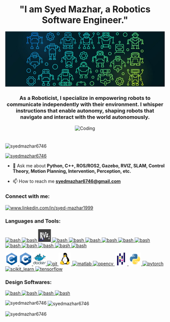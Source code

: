 <h1 align="center">"I am Syed Mazhar, a Robotics Software Engineer."</h1>

![MasterHead](final_banner.jpg)


<h3 align="center">As a Roboticist, I specialize in empowering robots to communicate independently with their environment. I whisper instructions that enable autonomy, shaping robots that navigate and interact with the world autonomously.</h3>

<p align="center">
  <img alt="Coding" width="400" src="https://cdn.dribbble.com/users/1162077/screenshots/3848914/programmer.gif" />
</p>

#
<p align="left"> <img src="https://komarev.com/ghpvc/?username=syedmazhar6746&label=Profile%20views&color=0e75b6&style=flat" alt="syedmazhar6746" /> </p>


<p align="left"> <a href="https://github.com/ryo-ma/github-profile-trophy"><img src="https://github-profile-trophy.vercel.app/?username=syedmazhar6746" alt="syedmazhar6746" /></a> </p>




- 💬 Ask me about **Python, C++, ROS/ROS2, Gazebo, RVIZ, SLAM, Control Theory, Motion Planning, Intervention, Perception, etc.**

  
- 📫 How to reach me **syedmazhar6746@gmail.com**

  
<h3 align="left">Connect with me:</h3>
<p align="left">
<a href="https://linkedin.com/in/www.linkedin.com/in/syed-mazhar1999" target="blank"><img align="center" src="https://raw.githubusercontent.com/rahuldkjain/github-profile-readme-generator/master/src/images/icons/Social/linked-in-alt.svg" alt="www.linkedin.com/in/syed-mazhar1999" height="30" width="40" /></a>
</p>


<h3 align="left">Languages and Tools:</h3>
<p align="left"> 
  
<a href="https://ompl.kavrakilab.org/" target="_blank" rel="noreferrer"> 
  <img src="https://omplcement.com/wp-content/uploads/2022/05/omp-logo.png" alt="bash" width="40" height="40"/> 
</a> 


<a href="http://wiki.ros.org/urdf" target="_blank" rel="noreferrer"> 
  <img src="https://res.cloudinary.com/practicaldev/image/fetch/s--lcXNCilX--/c_limit%2Cf_auto%2Cfl_progressive%2Cq_auto%2Cw_800/https://admantium.com/images/blog/ros04_final_robot.png" alt="bash" width="40" height="40"/> 
</a> 


<a href="http://wiki.ros.org/rviz" target="_blank" rel="noreferrer"> 
  <img src="https://raw.githubusercontent.com/ros-visualization/rviz/noetic-devel/images/splash.png" alt="bash" width="40" height="40"/> 
</a> 



<a href="https://docs.ros.org/en/humble/index.html" target="_blank" rel="noreferrer"> 
  <img src="https://miro.medium.com/v2/resize:fit:750/1*zoGgd0cRhHg8CV-E7wiBQw.jpeg" alt="bash" width="40" height="40"/> 
</a> 


<a href="https://shapely.readthedocs.io/en/stable/manual.html" target="_blank" rel="noreferrer"> 
  <img src="https://sspinnovations.com/wp-content/uploads/2024/01/cool-2024-fig5.png" alt="bash" width="40" height="40"/> 
</a> 



<a href="https://www.overleaf.com/" target="_blank" rel="noreferrer"> 
  <img src="https://www.weizmann.ac.il/WIT/sites/WIT/files/styles/sidebar_image/public/sidebar_images/overleaf_logo.png?itok=KsMHkdpR" alt="bash" width="40" height="40"/> 
</a> 



<a href="https://www.behaviortree.dev/" target="_blank" rel="noreferrer"> 
  <img src="https://www.behaviortree.dev/img/logo.png" alt="bash" width="40" height="40"/> 
</a> 

<a href="https://gymnasium.farama.org/index.html" target="_blank" rel="noreferrer"> 
  <img src="https://cdn-images-1.medium.com/v2/resize:fit:791/1*BY5NA77e54PDoBWiaKHufw.png" alt="bash" width="40" height="40"/> 
</a> 

<a href="https://www.staubli.com/de/en/robotics/products/robot-software/staeubli-robotics-suite.html" target="_blank" rel="noreferrer"> 
  <img src="https://encrypted-tbn0.gstatic.com/images?q=tbn:ANd9GcRFjKRg-yTF8-Ovsm_jxME0EWBKchYTyrAG1-hIhlYDRg&s" alt="bash" width="40" height="40"/> 
</a> 

<a href="https://playerproject.github.io/stage/" target="_blank" rel="noreferrer"> 
  <img src="https://playerproject.github.io/assets/img/fasr.png" alt="bash" width="40" height="40"/> 
</a> 

<a href="https://stonefish.readthedocs.io/en/latest/" target="_blank" rel="noreferrer"> 
  <img src="https://stonefish-ros.readthedocs.io/en/latest/_static/logo.svg" alt="bash" width="40" height="40"/> 
</a> 


<a href="https://gazebosim.org/home" target="_blank" rel="noreferrer"> 
  <img src="https://avatars.githubusercontent.com/u/1743799?s=280&v=4" alt="bash" width="40" height="40"/> 
</a> 


<a href="https://www.gnu.org/software/bash/" target="_blank" rel="noreferrer"> 
  <img src="https://www.vectorlogo.zone/logos/gnu_bash/gnu_bash-icon.svg" alt="bash" width="40" height="40"/> 
</a> 

<a href="https://www.ros.org/" target="_blank" rel="noreferrer"> 
  <img src="https://cdn.hiastro.com/wp-content/uploads/2022/07/17191706/ros-logo.jpg" alt="bash" width="40" height="40"/> 
</a> 

<a href="https://www.cprogramming.com/" target="_blank" rel="noreferrer"> <img src="https://raw.githubusercontent.com/devicons/devicon/master/icons/c/c-original.svg" alt="c" width="40" height="40"/> </a> <a href="https://www.w3schools.com/cpp/" target="_blank" rel="noreferrer"> <img src="https://raw.githubusercontent.com/devicons/devicon/master/icons/cplusplus/cplusplus-original.svg" alt="cplusplus" width="40" height="40"/> </a> <a href="https://www.docker.com/" target="_blank" rel="noreferrer"> <img src="https://raw.githubusercontent.com/devicons/devicon/master/icons/docker/docker-original-wordmark.svg" alt="docker" width="40" height="40"/> </a> <a href="https://git-scm.com/" target="_blank" rel="noreferrer"> <img src="https://www.vectorlogo.zone/logos/git-scm/git-scm-icon.svg" alt="git" width="40" height="40"/> </a> <a href="https://www.linux.org/" target="_blank" rel="noreferrer"> <img src="https://raw.githubusercontent.com/devicons/devicon/master/icons/linux/linux-original.svg" alt="linux" width="40" height="40"/> </a> <a href="https://www.mathworks.com/" target="_blank" rel="noreferrer"> <img src="https://upload.wikimedia.org/wikipedia/commons/2/21/Matlab_Logo.png" alt="matlab" width="40" height="40"/> </a> <a href="https://opencv.org/" target="_blank" rel="noreferrer"> <img src="https://www.vectorlogo.zone/logos/opencv/opencv-icon.svg" alt="opencv" width="40" height="40"/> </a> <a href="https://pandas.pydata.org/" target="_blank" rel="noreferrer"> <img src="https://raw.githubusercontent.com/devicons/devicon/2ae2a900d2f041da66e950e4d48052658d850630/icons/pandas/pandas-original.svg" alt="pandas" width="40" height="40"/> </a> <a href="https://www.python.org" target="_blank" rel="noreferrer"> <img src="https://raw.githubusercontent.com/devicons/devicon/master/icons/python/python-original.svg" alt="python" width="40" height="40"/> </a> <a href="https://pytorch.org/" target="_blank" rel="noreferrer"> <img src="https://www.vectorlogo.zone/logos/pytorch/pytorch-icon.svg" alt="pytorch" width="40" height="40"/> </a> <a href="https://scikit-learn.org/" target="_blank" rel="noreferrer"> <img src="https://upload.wikimedia.org/wikipedia/commons/0/05/Scikit_learn_logo_small.svg" alt="scikit_learn" width="40" height="40"/> </a> <a href="https://www.tensorflow.org" target="_blank" rel="noreferrer"> <img src="https://www.vectorlogo.zone/logos/tensorflow/tensorflow-icon.svg" alt="tensorflow" width="40" height="40"/> </a> </p>

<h3 align="left">Design Softwares:</h3>
<p align="left"> 
  
<a href="https://www.solidworks.com/" target="_blank" rel="noreferrer"> 
  <img src="https://cdn.worldvectorlogo.com/logos/solidworks.svg" alt="bash" width="40" height="40"/> 
</a> 

<a href="https://www.ptc.com/en/products/creo" target="_blank" rel="noreferrer"> 
  <img src="https://5.imimg.com/data5/SELLER/Default/2023/9/342780310/BO/QU/BJ/11492687/ptc-creo-elements-software-500x500.png" alt="bash" width="40" height="40"/> 
</a> 

<a href="https://solidedge.siemens.com/en/" target="_blank" rel="noreferrer"> 
  <img src="https://encrypted-tbn0.gstatic.com/images?q=tbn:ANd9GcRPQyhRuU0zwfXiiNZTNCyGzm9UhvczlKt8TXtyjdugiO90CTD0jLMVupeSmHufdBTfMW4&usqp=CAU" alt="bash" width="40" height="40"/> 
</a> 

<a href="https://www.autodesk.de/products/autocad/overview?mktvar002=4341321|SEM|19637528795|161032024319|kwd-14891210&utm_source=GGL&utm_medium=SEM&utm_campaign=GGL_ACAD_AutoCAD_EMEA_DE_eComm_SEM_BR_New_MIX_0000_4341321-Industry&utm_id=4341321&utm_term=kwd-14891210&mkwid=s|pcrid|698169980597|pkw|autocad|pmt|e|pdv|c|slid||pgrid|161032024319|ptaid|kwd-14891210|pid|&utm_medium=cpc&utm_source=google&utm_campaign&utm_term=autocad&utm_content=s|pcrid|698169980597|pkw|autocad|pmt|e|pdv|c|slid||pgrid|161032024319|ptaid|kwd-14891210|&gad_source=1&gclid=CjwKCAjw3NyxBhBmEiwAyofDYdwow1Js9CQz3DN9sFGmGQkxsfjpLZUfHEjy1b6oGiNcGo-in8a0nhoC9H8QAvD_BwE&ef_id=ZeMXVAAAALMHvwN-:20240505115930:s&term=1-YEAR&tab=subscription&plc=ACDIST" target="_blank" rel="noreferrer"> 
  <img src="https://1000logos.net/wp-content/uploads/2023/04/AutoCAD-logo.png" alt="bash" width="40" height="40"/> 
</a> 

</p>

<p><img align="left" src="https://github-readme-stats.vercel.app/api/top-langs?username=syedmazhar6746&show_icons=true&locale=en&layout=compact" alt="syedmazhar6746" /></p>


<p>&nbsp;<img align="center" src="https://github-readme-stats.vercel.app/api?username=syedmazhar6746&show_icons=true&locale=en" alt="syedmazhar6746" /></p>


<p><img align="center" src="https://github-readme-streak-stats.herokuapp.com/?user=syedmazhar6746&" alt="syedmazhar6746" /></p>
